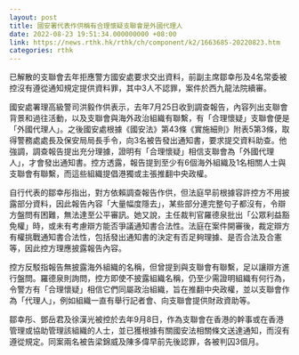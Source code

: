 ```yaml
---
layout: post
title: 國安署代表作供稱有合理懷疑支聯會是外國代理人
date: 2022-08-23 19:51:34.000000000 +08:00
link: https://news.rthk.hk/rthk/ch/component/k2/1663685-20220823.htm
categories: rthk
---
```


已解散的支聯會去年拒應警方國安處要求交出資料，前副主席鄒幸彤及4名常委被控沒有遵從通知規定提供資料罪，其中3人不認罪，案件於西九龍法院續審。

國安處署理高級警司洪毅作供表示，去年7月25日收到調查報告，內容列出支聯會背景和過往活動，以及支聯會與海外政治組織有聯繫，有「合理懷疑」支聯會便是「外國代理人」。之後國安處根據《國安法》第43條《實施細則》附表5第3條，取得警務處處長及保安局局長手令，向3名被告發出通知書，要求提交資料助查。他強調，調查報告提出充分理據，證明有「合理懷疑」相信支聯會為「外國代理人」，才會發出通知書。控方透露，報告提到至少有6個海外組織及1名相關人士與支聯會有聯繫，而這些組織提倡港獨或主張推翻中央政權。

自行代表的鄒幸彤指出，對方依賴調查報告作供，但法庭早前根據容許控方不用披露部分資料，因此報告內容「大量幅度隱去」，某些部分連完整句子都沒有，令辯方盤問有困難，無法達至公平審訊。她又說，主任裁判官羅德泉批出「公眾利益豁免權」時，或未有考慮辯方能否爭議通知書合法性。法庭在案件開審後，裁定辯方有權挑戰通知書合法性，包括發出通知書的決定有否足夠理據、是否合法及合憲等，因此控方理應披露報告內容。

控方反駁指報告無披露海外組織的名稱，但曾提到與支聯會有聯繫，足以讓辯方進行盤問。羅德泉則詢問，控方即使不披露組織名稱，仍至少需證明組織有何行為，令警方有「合理懷疑」相信它們同屬政治組織，旨在推翻中央政權，並以支聯會作為「代理人」，例如組織一直有舉行記者會、向支聯會提供財政資助等。

鄒幸彤、鄧岳君及徐漢光被控於去年9月8日，作為支聯會在香港的幹事或在香港管理或協助管理該組織的人士，並已獲根據有關國安法相關條文送達通知，而沒有遵從規定。同案兩名被告梁錦威及陳多偉早前先後認罪，各被判囚3個月。
